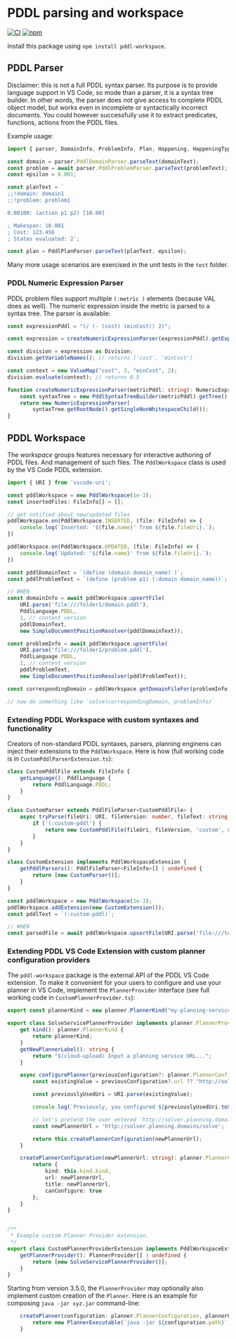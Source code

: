 # PDDL parsing and workspace

[![CI](https://github.com/jan-dolejsi/pddl-workspace/workflows/Build/badge.svg)](https://github.com/jan-dolejsi/pddl-workspace/actions?query=workflow%3ABuild)
[![npm](https://img.shields.io/npm/v/pddl-workspace)](https://www.npmjs.com/package/pddl-workspace)

Install this package using `npm install pddl-workspace`.

## PDDL Parser

Disclaimer: this is not a full PDDL syntax parser. Its purpose is to provide language support in VS Code, so mode than a parser, it is a syntax tree builder. In other words, the parser does not give access to complete PDDL object model, but works even in incomplete or syntactically incorrect documents.
You could however successfully use it to extract predicates, functions, actions from the PDDL files.

Example usage:

```typescript
import { parser, DomainInfo, ProblemInfo, Plan, Happening, HappeningType, utils } from 'pddl-workspace';

const domain = parser.PddlDomainParser.parseText(domainText);
const problem = await parser.PddlProblemParser.parseText(problemText);
const epsilon = 0.001;

const planText = `
;;!domain: domain1
;;!problem: problem1

0.00100: (action p1 p2) [10.00]

; Makespan: 10.001
; Cost: 123.456
; States evaluated: 2`;

const plan = PddlPlanParser.parseText(planText, epsilon);
```

Many more usage scenarios are exercised in the unit tests in the `test` folder.

### PDDL Numeric Expression Parser

PDDL problem files support multiple `(:metric )` elements (because VAL does as well).
The numeric expression inside the metric is parsed to a syntax tree. The parser is available:

```typescript
const expressionPddl = "(/ (- (cost) (minCost)) 2)";

const expression = createNumericExpressionParser(expressionPddl).getExpression();

const division = expression as Division;
division.getVariableNames(); // returns ['cost', 'minCost']

const context = new ValueMap("cost", 3, "minCost", 2);
division.evaluate(context); // returns 0.5

function createNumericExpressionParser(metricPddl: string): NumericExpressionParser {
    const syntaxTree = new PddlSyntaxTreeBuilder(metricPddl).getTree();
    return new NumericExpressionParser(
        syntaxTree.getRootNode().getSingleNonWhitespaceChild());
}
```

## PDDL Workspace

The _workspace_ groups features necessary for interactive authoring of PDDL files.
And management of such files. The `PddlWorkspace` class is used by the VS Code PDDL extension.

```typescript
import { URI } from 'vscode-uri';
```

```typescript
const pddlWorkspace = new PddlWorkspace(1e-3);
const insertedFiles: FileInfo[] = [];

// get notified about new/updated files
pddlWorkspace.on(PddlWorkspace.INSERTED, (file: FileInfo) => {
    console.log(`Inserted: '${file.name}' from ${file.fileUri}.`);
})

pddlWorkspace.on(PddlWorkspace.UPDATED, (file: FileInfo) => {
    console.log(`Updated: '${file.name}' from ${file.fileUri}.`);
})

const pddlDomainText = `(define (domain domain_name) )`;
const pddlProblemText = `(define (problem p1) (:domain domain_name))`;

// WHEN
const domainInfo = await pddlWorkspace.upsertFile(
    URI.parse('file:///folder1/domain.pddl'),
    PddlLanguage.PDDL,
    1, // content version
    pddlDomainText,
    new SimpleDocumentPositionResolver(pddlDomainText));

const problemInfo = await pddlWorkspace.upsertFile(
    URI.parse('file:///folder1/problem.pddl'),
    PddlLanguage.PDDL,
    1, // content version
    pddlProblemText,
    new SimpleDocumentPositionResolver(pddlProblemText));

const correspondingDomain = pddlWorkspace.getDomainFileFor(problemInfo as ProblemInfo);

// now do something like `solve(correspondingDomain, problemInfo)`

```

### Extending PDDL Workspace with custom syntaxes and functionality

Creators of non-standard PDDL syntaxes, parsers, planning enginens can inject
their extensions to the `PddlWorkspace`. Here is how (full working code is in `CustomPddlParserExtension.ts`):

```typescript
class CustomPddlFile extends FileInfo {
    getLanguage(): PddlLanguage {
        return PddlLanguage.PDDL;
    }
}

class CustomParser extends PddlFileParser<CustomPddlFile> {
    async tryParse(fileUri: URI, fileVersion: number, fileText: string, syntaxTree: PddlSyntaxTree, positionResolver: DocumentPositionResolver): Promise<CustomPddlFile | undefined> {
        if ('(:custom-pddl') {
            return new CustomPddlFile(fileUri, fileVersion, 'custom', syntaxTree, positionResolver);
        }
    }
}

class CustomExtension implements PddlWorkspaceExtension {
    getPddlParsers(): PddlFileParser<FileInfo>[] | undefined {
        return [new CustomParser()];
    }
}

const pddlWorkspace = new PddlWorkspace(1e-3);
pddlWorkspace.addExtension(new CustomExtension());
const pddlText = `(:custom-pddl)`;

// WHEN
const parsedFile = await pddlWorkspace.upsertFile(URI.parse('file:///test'), PddlLanguage.PDDL, 1, pddlText, new SimpleDocumentPositionResolver(pddlText));
```

### Extending PDDL VS Code Extension with custom planner configuration providers

The `pddl-workspace` package is the external API of the PDDL VS Code extension.
To make it convenient for your users to configure and use your planner in VS Code,
implement the `PlannerProvider` interface (see full working code in `CustomPlannerProvider.ts`):

```typescript
export const plannerKind = new planner.PlannerKind("my-planning-service");

export class SolveServicePlannerProvider implements planner.PlannerProvider {
    get kind(): planner.PlannerKind {
        return plannerKind;
    }
    getNewPlannerLabel(): string {
        return "$(cloud-upload) Input a planning service URL...";
    }

    async configurePlanner(previousConfiguration?: planner.PlannerConfiguration): Promise<planner.PlannerConfiguration | undefined> {
        const existingValue = previousConfiguration?.url ?? "http://solver.planning.domains/solve";

        const previouslyUsedUri = URI.parse(existingValue);

        console.log(`Previously, you configured ${previouslyUsedUri.toString()}, what do you want to change it to?`);

        // let's pretend the user entered 'http://solver.planning.domains/solve'
        const newPlannerUrl = 'http://solver.planning.domains/solve';

        return this.createPlannerConfiguration(newPlannerUrl);
    }

    createPlannerConfiguration(newPlannerUrl: string): planner.PlannerConfiguration {
        return {
            kind: this.kind.kind,
            url: newPlannerUrl,
            title: newPlannerUrl,
            canConfigure: true
        };
    }
}


/**
 * Example custom Planner Provider extension.
 */
export class CustomPlannerProviderExtension implements PddlWorkspaceExtension {
    getPlannerProvider(): PlannerProvider[] | undefined {
        return [new SolveServicePlannerProvider()];
    }
}
```

Starting from version 3.5.0, the `PlannerProvider` may optionally also implement custom creation of the `Planner`. Here is an example for composing `java -jar xyz.jar` command-line:

```typescript
    createPlanner(configuration: planner.PlannerConfiguration, plannerOptions: string, workingDirectory: string): planner.Planner {
        return new PlannerExecutable(`java -jar ${configuration.path}`, plannerOptions, configuration.syntax, workingDirectory);
    }
```
